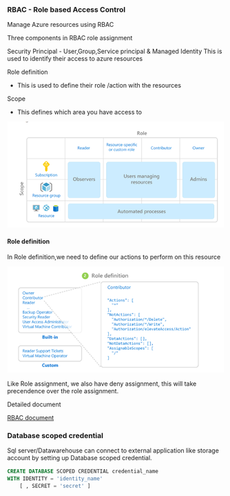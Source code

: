 
### RBAC - Role based Access Control

Manage Azure resources using RBAC

Three components in RBAC role assignment

Security Principal - User,Group,Service principal & Managed Identity
  This is used to identify their access to azure resources
  
Role definition
 - This is used to define their role /action with the resources

Scope

- This defines which area you have access to 

![](images/RBAC%20role%20assignment.PNG)

#### Role definition

In Role definition,we need to define our actions to perform on this resource

![Role definition](images/Role%20defination.PNG)

Like Role assignment, we also have deny assignment, this will take precendence over the role assignment.


Detailed document 


[RBAC document](https://docs.microsoft.com/en-us/azure/role-based-access-control/overview)


### Database scoped credential

Sql server/Datawarehouse can connect to external application like storage account by setting up Database scoped credential.

```sql
CREATE DATABASE SCOPED CREDENTIAL credential_name
WITH IDENTITY = 'identity_name'
    [ , SECRET = 'secret' ]
    
```    
    




